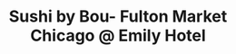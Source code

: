 ---
layout: place
title: "Sushi by Bou- Fulton Market Chicago @ Emily Hotel"
permalink: /illinois/chicago/sushi-by-bou-fulton-market-chicago-emily-hotel.html
stateAbbr: IL
stateName: Illinois
cityName: Chicago
place_id: ChIJGzrP6dAsDogRu7c8qQOHJlI
photos:
  - name: >-
      places/ChIJGzrP6dAsDogRu7c8qQOHJlI/photos/AeeoHcKsivlj5TEa3--ndDRAcKLfHXiX95c5Q4EaHiPwek2Sf9ch_kaw-E7_J5jlwVjs7x3hXaz6VsTXbhgV4Jr5S_MyPRMbGxhSJSbkRxNLAGkweOiutzGuNVL-wRM0ypxOuhKTo9hLBYmjDXu5BK6XZTlPnxSHA09NBou4nxE-yUrT0sIlmeqrZHex2pO4-5akVJu7y9svQlscckQEdZvpeGl2xezoIWOuPvYny9qhr3Ez2FrvRKz1QPo6tvgNfJTcpeuwPchthF6CKDqsVFuJ4EzqVyDvMeAxS--f8NX04GmTaQ
    widthPx: 3500
    heightPx: 2333
    authorAttributions:
      - displayName: Sushi by Bou- Fulton Market Chicago @ Emily Hotel
        uri: https://maps.google.com/maps/contrib/100153789333429030989
        photoUri: >-
          https://lh3.googleusercontent.com/a-/ALV-UjW_hNc_zHg4xu8hzOLUu7X1V3URBdLR-sWSwKZ-Fnk5jVJos0c=s100-p-k-no-mo
    flagContentUri: >-
      https://www.google.com/local/imagery/report/?cb_client=maps_api_places.places_api&image_key=!1e10!2sAF1QipODiextR7Ayf--ZD_xPQ284vhVm9RhhBT_kWEeD&hl=en-US
    googleMapsUri: >-
      https://www.google.com/maps/place//data=!3m4!1e2!3m2!1sAF1QipODiextR7Ayf--ZD_xPQ284vhVm9RhhBT_kWEeD!2e10!4m2!3m1!1s0x880e2cd0e9cf3a1b:0x52268703a93cb7bb
  - name: >-
      places/ChIJGzrP6dAsDogRu7c8qQOHJlI/photos/AeeoHcKhjFBLMBsKK0hcBibo0zEG8px9lGJJzUmAlJJWjD34L5Itb77VeemvbOhN6S1npp5tJR1So5z-IDENgg644srsgQBw4M4PKCn4_Zw9kA3D6pTIfUqEFaik19xkrMx9lhEYFytyD77cS-Tf_mAJZOMy2flEe7OI7echeUTKv-DqC4SUp-81r9hM-JRvYujHIenmI0iXY6c_eAtU_mlKXrYwBTbPcdbBVMVAybsfOMu4igIcW0YXAsLeRAWnVIJn14ZGQa0hzErliTrFx7toGn3SJVj4vNKj4ZbLePKzlWR13w
    widthPx: 1800
    heightPx: 1915
    authorAttributions:
      - displayName: Sushi by Bou- Fulton Market Chicago @ Emily Hotel
        uri: https://maps.google.com/maps/contrib/100153789333429030989
        photoUri: >-
          https://lh3.googleusercontent.com/a-/ALV-UjW_hNc_zHg4xu8hzOLUu7X1V3URBdLR-sWSwKZ-Fnk5jVJos0c=s100-p-k-no-mo
    flagContentUri: >-
      https://www.google.com/local/imagery/report/?cb_client=maps_api_places.places_api&image_key=!1e10!2sAF1QipP39jSdPNl8ASTdrBZtYpSqiKS6TGR8x-2ens9o&hl=en-US
    googleMapsUri: >-
      https://www.google.com/maps/place//data=!3m4!1e2!3m2!1sAF1QipP39jSdPNl8ASTdrBZtYpSqiKS6TGR8x-2ens9o!2e10!4m2!3m1!1s0x880e2cd0e9cf3a1b:0x52268703a93cb7bb
  - name: >-
      places/ChIJGzrP6dAsDogRu7c8qQOHJlI/photos/AeeoHcIeMmM4vFw_6O1AmXp46EVI63s21KrG1cpU9RaqNzlIobEAIqoitTtLuYL9jl8r9PtNPkZTFPukidk6H1-tm1IWC69jAE4szib0X_Aa2NW88PlPtfHsG-9wLJz4k4jvgplQRo_7sU-HaLa4dGyJemwvPFQPDZ9WNKYAuUVGNunluo_S8t0SqhnuSk0BxXxM9hoqik1KCrD_MSWGeVTRTPZxZI1q9lcOMGkroKsgcTq-wC9L4BK817IeCL-Fuezaov-ZcytGbU6hwXh4JsG7V6S1xNyJ1rhX8CGv0gApJdAdqLH2-kxb272eRwQdRPwunRXM-OfkGEOJ7tOpGYV5jzmSNyEXdRf_61b9WqadoewghesZSEmK2Nkmxg76-Uhsea_BuvEvjTshcLNqqtLYJ5YGtWJxtR0SiiUUyfhp7Oo
    widthPx: 3547
    heightPx: 1993
    authorAttributions:
      - displayName: Wei Wang
        uri: https://maps.google.com/maps/contrib/101887139685536031492
        photoUri: >-
          https://lh3.googleusercontent.com/a-/ALV-UjXr1BRZdCScYzZgyqECREoZ_A8-JmN8y4-vfwduQqeUGnkFvTA0kw=s100-p-k-no-mo
    flagContentUri: >-
      https://www.google.com/local/imagery/report/?cb_client=maps_api_places.places_api&image_key=!1e10!2sCIHM0ogKEICAgICHsYaRdQ&hl=en-US
    googleMapsUri: >-
      https://www.google.com/maps/place//data=!3m4!1e2!3m2!1sCIHM0ogKEICAgICHsYaRdQ!2e10!4m2!3m1!1s0x880e2cd0e9cf3a1b:0x52268703a93cb7bb
  - name: >-
      places/ChIJGzrP6dAsDogRu7c8qQOHJlI/photos/AeeoHcLQUkfQDaVQPs8fEPmwycxeq_6d6SkkajRikU__QefoGGRDxWIDKGp7PXDufGddXMcVZbsAtXW-EUfpoZN2phYQcfHqYEbzpl_fWn9MdTDKzASJjH14VnYjdpnjxUWNs-0S3sbeJVVdlhpfa0F_ew8fpYAeL_I-YHlFZdAXzRKRIuhidocqfVCbKw_ll91-rVvCF4pR0D_z8YP4MyKnUPnu1MJHxuJn5mfGhXJnOXPdkim7y8RmJIsL9DQjhzcDMm_VcrTqORcaenronPyWyGlKg5d4nOfSlrj-WndRnLi8WcM9HrsyE1ufnh7MK9N0DIGZqJl7n_Mphv7_7cKkFqqu1MzQUoq73hFxbdy27dgxeKj1MHX3Q-CEMzqYne8YI98atfLorFjHiEt2fGuNaWplhrK_P1Dxye2s79WACAb0T1M
    widthPx: 4032
    heightPx: 3024
    authorAttributions:
      - displayName: Adam
        uri: https://maps.google.com/maps/contrib/116852133927497695832
        photoUri: >-
          https://lh3.googleusercontent.com/a/ACg8ocINpWCiK2dM6ctSL-KdOTZBQSzTRsvJjOnMsVkE7VvpnWmcaQ=s100-p-k-no-mo
    flagContentUri: >-
      https://www.google.com/local/imagery/report/?cb_client=maps_api_places.places_api&image_key=!1e10!2sCIHM0ogKEICAgMDQ-tGBmQE&hl=en-US
    googleMapsUri: >-
      https://www.google.com/maps/place//data=!3m4!1e2!3m2!1sCIHM0ogKEICAgMDQ-tGBmQE!2e10!4m2!3m1!1s0x880e2cd0e9cf3a1b:0x52268703a93cb7bb
  - name: >-
      places/ChIJGzrP6dAsDogRu7c8qQOHJlI/photos/AeeoHcLDDXMbmLEydyKhPh_YKQaZcx43tXqhCrW21o7GgiIKPg2PWXF-BY_Oetfci6N4tYgT5Jj7CzpvMUmKbpAT5y6A3nLDPFMOFz8Vs2fZQ_AvXXoRnxVIcklWKcM4Bh-Hnl3K3UgeJqmoPUHgJCT6jYM5gfvpoO7AWBAn1_2t4A-dE-0AQKY9RmTHMcCDGKLABj9BXaweweq7HB3P5dB8IyDOrdJ-dJufm7kRi3NLjctaM0k3L9CBxwmQ8ub9azCM98gXJHJOIosXV1r8EL97qAEJ6U-0Rqmb9uHvtIxMBUh55Q
    widthPx: 4800
    heightPx: 3200
    authorAttributions:
      - displayName: Sushi by Bou- Fulton Market Chicago @ Emily Hotel
        uri: https://maps.google.com/maps/contrib/100153789333429030989
        photoUri: >-
          https://lh3.googleusercontent.com/a-/ALV-UjW_hNc_zHg4xu8hzOLUu7X1V3URBdLR-sWSwKZ-Fnk5jVJos0c=s100-p-k-no-mo
    flagContentUri: >-
      https://www.google.com/local/imagery/report/?cb_client=maps_api_places.places_api&image_key=!1e10!2sAF1QipNylB9Aj_OkhoL6SPJMcpmZKCOXjOx2AVhk0w_8&hl=en-US
    googleMapsUri: >-
      https://www.google.com/maps/place//data=!3m4!1e2!3m2!1sAF1QipNylB9Aj_OkhoL6SPJMcpmZKCOXjOx2AVhk0w_8!2e10!4m2!3m1!1s0x880e2cd0e9cf3a1b:0x52268703a93cb7bb
  - name: >-
      places/ChIJGzrP6dAsDogRu7c8qQOHJlI/photos/AeeoHcImafkueirSd_maSd7wj04ZkkDaZWmrmHd4z-m1ieAxwT68Q1zoyGJHsAF3d6e5dpa49umGii2kOpVEzYFPH3NDeC1lVoXWjMZQfhvzyqtkrDDDsYLpytCmfFyBkd_O-0HjkaOYtvPkV0XHOeqGpcXIxzlIIduUxF1nW8W4rgY693cBxWvJus2n9RkEglx-m0ygcCK_4LGNewhvN5-Uyb5ldv-87KOA2p60kWIarw_Lsj6BA5SXQyc1e-Enm41gaUcg1GH3JIUShC7KBLYvtwcAul6ZvFCNDb8-JdXHI8SNyXvU3bq2M3S4RcpxAtqPaJ5UKksk5U6HIC5CY5WSm_NklWdyd6snMJV0IF9gwUKaxOwnQKl4yry9yBDUAF2lvGEW8Qk5ikscs67wVYXRXDgzXRXWzEaOTtr4Np-kWS6uqw
    widthPx: 2944
    heightPx: 2208
    authorAttributions:
      - displayName: Ryan Postel
        uri: https://maps.google.com/maps/contrib/114606263066356142076
        photoUri: >-
          https://lh3.googleusercontent.com/a-/ALV-UjVYKQtjohm1yfmRscJbCTpQlSfIylhU2wkxLHyzP9XM7m7Xz1pK=s100-p-k-no-mo
    flagContentUri: >-
      https://www.google.com/local/imagery/report/?cb_client=maps_api_places.places_api&image_key=!1e10!2sCIHM0ogKEICAgIDt7KubTw&hl=en-US
    googleMapsUri: >-
      https://www.google.com/maps/place//data=!3m4!1e2!3m2!1sCIHM0ogKEICAgIDt7KubTw!2e10!4m2!3m1!1s0x880e2cd0e9cf3a1b:0x52268703a93cb7bb
  - name: >-
      places/ChIJGzrP6dAsDogRu7c8qQOHJlI/photos/AeeoHcIHimLjsoDhpAg04jkau0HiOTo7zfL9Bw_vyfLU7UL_jXu7WSrZ-SgeDeVhLAQUujwERRePMmm3khgwnsuLpdfTa8YAiFLuguh98T8jyx1BtMo9DiJGHiigFOFSyXU0_qNX7U2TrflHcv99uVS_Lr5pgKS8qRQp_o1y3wJdT19sYmkwbDzQeZZmszvp5JRIwisoqwU6nGhvSwrZjOKDn3ZrDnTWlemjSmxP1aR2M2T-vGJd582RTJw58orcHWe39wZvB5HWD1RzXbYCu-ZTxYEVypI88j-8TvEzYXVJqCI-k_Jf3iZdXRhfeyWulFhJzX5zejCiWUQLnBMxJeBiSFEc12UleYHMBBEuc0pVlk-YX4Ow_7uFMUhZ9wc7b_BTNlkG2dmJmglkZIQXz9JOoMWVzagI9pN9EImPs243-hsvKy4
    widthPx: 4032
    heightPx: 3024
    authorAttributions:
      - displayName: Cami Liu
        uri: https://maps.google.com/maps/contrib/105971012669692859477
        photoUri: >-
          https://lh3.googleusercontent.com/a-/ALV-UjUk9p9zg_3uCJM0vpsLccwt6odbsdxIRCh9KwNKHxNMT-nWWN1M=s100-p-k-no-mo
    flagContentUri: >-
      https://www.google.com/local/imagery/report/?cb_client=maps_api_places.places_api&image_key=!1e10!2sCIHM0ogKEICAgICzsenixQE&hl=en-US
    googleMapsUri: >-
      https://www.google.com/maps/place//data=!3m4!1e2!3m2!1sCIHM0ogKEICAgICzsenixQE!2e10!4m2!3m1!1s0x880e2cd0e9cf3a1b:0x52268703a93cb7bb
  - name: >-
      places/ChIJGzrP6dAsDogRu7c8qQOHJlI/photos/AeeoHcL7B4aX035jrzjcXoMGiGc8I6dcq7qAiPIXubD4qYWd2fOf0smTLSYml1AMyD4idY8mUkXh-Q_mEmKF7pieXjqOHVh1Sds0od97NwNvhBoZysNDkGQeW08L82QZDfbyn8SkDgXEF5HDWNT4mf0ObHyCbmDGfa2wszsxsZSAfvsG3VygIvvTAw-YqnHFa92ZvKWLC2pg0_WYRMRSm6tLaD0nKhvoqM8CySNYGJXWmazZPXkOV2P5DaS17YxhoSJPWAgrOrXN2n314HJ1SfDdMTdHFpzujYlZx_WqZzCoIkBNVCmPeiXagc025yJowyfuChCW08g_d_MCaxEQkxBNEVs78ge80cKuW8znfx0s3-VIOzDMz9GKfI6Sx5Zu2CTXuEUs5dkCTmnqZunpgfYr_slq9LrykuCrK-ibI3ENYwIddA
    widthPx: 4032
    heightPx: 3024
    authorAttributions:
      - displayName: Wei Wang
        uri: https://maps.google.com/maps/contrib/101887139685536031492
        photoUri: >-
          https://lh3.googleusercontent.com/a-/ALV-UjXr1BRZdCScYzZgyqECREoZ_A8-JmN8y4-vfwduQqeUGnkFvTA0kw=s100-p-k-no-mo
    flagContentUri: >-
      https://www.google.com/local/imagery/report/?cb_client=maps_api_places.places_api&image_key=!1e10!2sCIHM0ogKEICAgICHsYaRRQ&hl=en-US
    googleMapsUri: >-
      https://www.google.com/maps/place//data=!3m4!1e2!3m2!1sCIHM0ogKEICAgICHsYaRRQ!2e10!4m2!3m1!1s0x880e2cd0e9cf3a1b:0x52268703a93cb7bb
  - name: >-
      places/ChIJGzrP6dAsDogRu7c8qQOHJlI/photos/AeeoHcICMCmrN91ZSFqUT72_P8WdCTzQj3fDlFh5RqP-RaM0Cz5xXESrUvlygeMcNS_34Urxvyo6IK9TT5qlu5xUjp81tzq8_f00HcFB1YAhPEnziWHnmc5IGJILSTxCewnr0YI9a13RUqiYoRJ3vyzX_9qrBteffb4AQNiXs23dq6EdnV1sIQM8aDswTAiw3GYiTtFraWzSh6I7Dzd-RJXnxfGh7whl_lNe9oQQBUnS7PEY2SeL_32bOuKJ5-Is0FsT0wK7KYtbYJFJOSlBLFqJim-l57AyqIAFod35uQyLLzi_GeezWHUw0MrfXffVPE9T3W6lU-eFSW9yiv17A7U1_gbHgpabRPJfiNFwMZksoyggH4VYqLkyYCWMUjUcid7e1CVCjHczWp4I6Qve9jpfcmdp3E03GxE6wSGDBxE8EVAecaY
    widthPx: 3024
    heightPx: 4032
    authorAttributions:
      - displayName: brianna chiodo
        uri: https://maps.google.com/maps/contrib/106664453541674140631
        photoUri: >-
          https://lh3.googleusercontent.com/a-/ALV-UjUIoh_E-RdEPAEUdds45rTTPtabrY4evkix7Uq_crxD9IgsPvl4=s100-p-k-no-mo
    flagContentUri: >-
      https://www.google.com/local/imagery/report/?cb_client=maps_api_places.places_api&image_key=!1e10!2sCIHM0ogKEICAgID307WV8wE&hl=en-US
    googleMapsUri: >-
      https://www.google.com/maps/place//data=!3m4!1e2!3m2!1sCIHM0ogKEICAgID307WV8wE!2e10!4m2!3m1!1s0x880e2cd0e9cf3a1b:0x52268703a93cb7bb
  - name: >-
      places/ChIJGzrP6dAsDogRu7c8qQOHJlI/photos/AeeoHcJf1lhdlD0rBBj5miY2COieN4TtOlhvXNGP4tiurWuneFuZQHvFcHZXubkYTkrJIiShoXI8dKqJVrxIZuUc0JXBs9RHh6pAoPkd_3-yNmDn2DwWuQbU2r0MxJwO2T1xdeaDpsy_3xZnw0TWlzrHVjAd893aclozxI1EnXgJGrPc3hh9ajZPePUjME6U0n6YZ0VotJq-IlUEYgfdfV9H3XkZNlKWy5T0VLvMxHzgRjy_OZEWUfISL6Ey4iXlkGmB9RI8xc-up0DSO6o2t7QmjO33NvyyXnZzxtjSGpQiG006VWR6VdZwrDET-Pk_kqLaoYEh__Tnakw2IfvYgzdgT_4p0rvhPTDpYY8Sjm0xb4cpSlGX4nZGkn3USYtOb3Aa8kwSNQkKHCG5LdV1YLGgTl9P1vV2RA6k0E80yK801UY
    widthPx: 3600
    heightPx: 4800
    authorAttributions:
      - displayName: brianna chiodo
        uri: https://maps.google.com/maps/contrib/106664453541674140631
        photoUri: >-
          https://lh3.googleusercontent.com/a-/ALV-UjUIoh_E-RdEPAEUdds45rTTPtabrY4evkix7Uq_crxD9IgsPvl4=s100-p-k-no-mo
    flagContentUri: >-
      https://www.google.com/local/imagery/report/?cb_client=maps_api_places.places_api&image_key=!1e10!2sCIHM0ogKEICAgID307WVMw&hl=en-US
    googleMapsUri: >-
      https://www.google.com/maps/place//data=!3m4!1e2!3m2!1sCIHM0ogKEICAgID307WVMw!2e10!4m2!3m1!1s0x880e2cd0e9cf3a1b:0x52268703a93cb7bb
address: 311 N Morgan St, Chicago, IL 60607, USA
street: 311 N Morgan St
city: Chicago
state: IL
zip: '60607'
country: USA
neighborhood: Fulton Market District
latitude: '41.887473'
longitude: '-87.651892'
accessibility_options:
  wheelchairAccessibleParking: false
  wheelchairAccessibleEntrance: true
  wheelchairAccessibleRestroom: true
  wheelchairAccessibleSeating: true
business_status: OPERATIONAL
name: Sushi by Bou- Fulton Market Chicago @ Emily Hotel
google_maps_links:
  directionsUri: >-
    https://www.google.com/maps/dir//''/data=!4m7!4m6!1m1!4e2!1m2!1m1!1s0x880e2cd0e9cf3a1b:0x52268703a93cb7bb!3e0
  placeUri: https://maps.google.com/?cid=5919567210019076027
  writeAReviewUri: >-
    https://www.google.com/maps/place//data=!4m3!3m2!1s0x880e2cd0e9cf3a1b:0x52268703a93cb7bb!12e1
  reviewsUri: >-
    https://www.google.com/maps/place//data=!4m4!3m3!1s0x880e2cd0e9cf3a1b:0x52268703a93cb7bb!9m1!1b1
  photosUri: >-
    https://www.google.com/maps/place//data=!4m3!3m2!1s0x880e2cd0e9cf3a1b:0x52268703a93cb7bb!10e5
primary_type: Restaurant
opening_hours:
  regular: null
  current: null
secondary_opening_hours:
  regular:
    weekdayDescriptions: null
    type: null
  current:
    weekdayDescriptions: null
    type: null
phone: null
price_level: null
price_range: null
rating: null
rating_count: 0
website: null
description: null
reviews: null
parking_options: null
payment_options: null
allow_dogs: null
curbside_pickup: null
delivery: null
dine_in: null
good_for_children: null
good_for_groups: null
good_for_sports: null
live_music: null
menu_for_children: null
outdoor_seating: null
reservable: null
restroom: null
serves_beer: null
serves_breakfast: null
serves_brunch: null
serves_cocktails: null
serves_coffee: null
serves_dinner: null
serves_dessert: null
serves_lunch: null
serves_vegetarian_food: null
serves_wine: null
takeout: null
slug: Sushi-by-Bou-Fulton-Market-Chicago-at-Emily-Hotel

---
